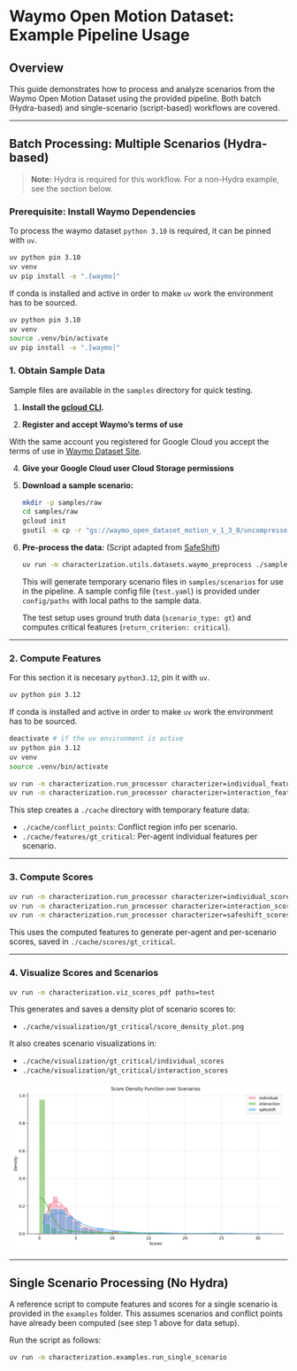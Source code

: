 # Waymo Open Motion Dataset: Example Pipeline Usage

## Overview

This guide demonstrates how to process and analyze scenarios from the Waymo Open Motion Dataset using the provided pipeline. Both batch (Hydra-based) and single-scenario (script-based) workflows are covered.

---

## Batch Processing: Multiple Scenarios (Hydra-based)

> **Note:** Hydra is required for this workflow. For a non-Hydra example, see the section below.

### Prerequisite: Install Waymo Dependencies

To process the waymo dataset `python 3.10` is required, it can be pinned with `uv`.

```bash
uv python pin 3.10
uv venv
uv pip install -e ".[waymo]"
```

If conda is installed and active in order to make `uv` work the environment has to be sourced.
```bash
uv python pin 3.10
uv venv
source .venv/bin/activate
uv pip install -e ".[waymo]"
```

### 1. Obtain Sample Data

Sample files are available in the `samples` directory for quick testing.

1. **Install the [gcloud CLI](https://cloud.google.com/sdk/docs/install).**

2. **Register and accept Waymo’s terms of use**

With the same account you registered for Google Cloud you accept the terms of use in [Waymo Dataset Site](https://waymo.com/open/).

4. **Give your Google Cloud user Cloud Storage permissions**

5. **Download a sample scenario:**
   ```bash
   mkdir -p samples/raw
   cd samples/raw
   gcloud init
   gsutil -m cp -r "gs://waymo_open_dataset_motion_v_1_3_0/uncompressed/scenario/training/training.tfrecord-00000-of-01000" .
   ```
6. **Pre-process the data:**
   (Script adapted from [SafeShift](https://github.com/cmubig/SafeShift?tab=readme-ov-file#waymo-dataset-preparation))

   ```bash
   uv run -m characterization.utils.datasets.waymo_preprocess ./samples/raw ./samples/
   ```
   This will generate temporary scenario files in `samples/scenarios` for use in the pipeline. A sample config file (`test.yaml`) is provided under `config/paths` with local paths to the sample data.

   The test setup uses ground truth data (`scenario_type: gt`) and computes critical features (`return_criterion: critical`).

---

### 2. Compute Features

For this section it is necesary `python3.12`, pin it with `uv`.
```bash
uv python pin 3.12
```

If conda is installed and active in order to make `uv` work the environment has to be sourced.
```bash
deactivate # if the uv environment is active
uv python pin 3.12
uv venv
source .venv/bin/activate
```


```bash
uv run -m characterization.run_processor characterizer=individual_features paths=test
uv run -m characterization.run_processor characterizer=interaction_features paths=test
```

This step creates a `./cache` directory with temporary feature data:
- `./cache/conflict_points`: Conflict region info per scenario.
- `./cache/features/gt_critical`: Per-agent individual features per scenario.

---

### 3. Compute Scores

```bash
uv run -m characterization.run_processor characterizer=individual_scores paths=test
uv run -m characterization.run_processor characterizer=interaction_scores paths=test
uv run -m characterization.run_processor characterizer=safeshift_scores paths=test
```

This uses the computed features to generate per-agent and per-scenario scores, saved in `./cache/scores/gt_critical`.

---

### 4. Visualize Scores and Scenarios

```bash
uv run -m characterization.viz_scores_pdf paths=test
```

This generates and saves a density plot of scenario scores to:
- `./cache/visualization/gt_critical/score_density_plot.png`

It also creates scenario visualizations in:
- `./cache/visualization/gt_critical/individual_scores`
- `./cache/visualization/gt_critical/interaction_scores`

<div align="center">
  <img src="../assets/example_pdf.png" alt="Density Plot (PDF)">
</div>

---

## Single Scenario Processing (No Hydra)

A reference script to compute features and scores for a single scenario is provided in the `examples` folder. This assumes scenarios and conflict points have already been computed (see step 1 above for data setup).

Run the script as follows:

```bash
uv run -m characterization.examples.run_single_scenario
```
